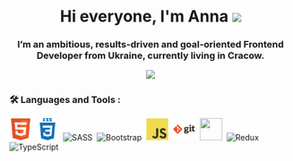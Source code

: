 <h1 align="center">Hi everyone, I'm Anna</a> 
<img src="https://github.com/blackcater/blackcater/raw/main/images/Hi.gif" height="32"/></h1>
<h3 align="center">I’m an ambitious, results-driven and goal-oriented Frontend Developer from Ukraine, currently living in Cracow. </h3>



<div id="header" align="center">
  <img src="https://media.giphy.com/media/v1.Y2lkPTc5MGI3NjExZXlsNGl4YzVud3JtNHIycXExbnIwYzR0c2Rta3NqbjZkcGFhcDZ2biZlcD12MV9pbnRlcm5hbF9naWZfYnlfaWQmY3Q9cw/smGCEo5zsAXtK4bqAT/giphy.gif" width="100"/>
</div>

### :hammer_and_wrench: Languages and Tools :
<div>
  <img src="https://github.com/devicons/devicon/blob/master/icons/html5/html5-original.svg" title="HTML5" alt="HTML" width="40" height="40"/>&nbsp;
  <img src="https://github.com/devicons/devicon/blob/master/icons/css3/css3-plain-wordmark.svg"  title="CSS3" alt="CSS" width="40" height="40"/>&nbsp;
  <img src="https://cdn.jsdelivr.net/gh/devicons/devicon/icons/sass/sass-original.svg" width="40" title="SASS" alt="SASS" height="40"/>&nbsp;
  <img src="https://cdn.jsdelivr.net/gh/devicons/devicon/icons/bootstrap/bootstrap-original.svg" title="Bootstrap" alt="Bootstrap"width="40" height="40"/>&nbsp;
  <img src="https://github.com/devicons/devicon/blob/master/icons/javascript/javascript-original.svg" title="JavaScript" alt="JavaScript" width="40" height="40"/>&nbsp;
  <img src="https://github.com/devicons/devicon/blob/master/icons/git/git-original-wordmark.svg" title="Git" alt="Git" width="40" height="40"/>&nbsp;
  <img src="https://cdn.jsdelivr.net/gh/devicons/devicon/icons/react/react-original.svg" width="40px" height="40" />&nbsp;
  <img src="https://cdn.jsdelivr.net/gh/devicons/devicon/icons/redux/redux-original.svg" title="Redux" alt="Redux" width="40px" height="40"/>
   <img src="https://img.shields.io/badge/TypeScript-007ACC?style=for-the-badge&logo=typescript&logoColor=white" title="TypeScript" alt="TypeScript" width="40px" height="40"/>
</div>
